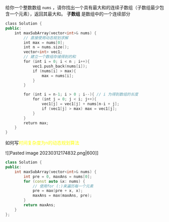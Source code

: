 给你一个整数数组 `nums` ，请你找出一个具有最大和的连续子数组（子数组最少包含一个元素），返回其最大和。
**子数组** 是数组中的一个连续部分

```cpp 
class Solution {
public:
    int maxSubArray(vector<int>& nums) {
        // 直接使用动态规划求解
        int max = nums[0]; 
        int n = nums.size();
        vector<int> vec1;
        // 建立一个数组存储得到的和
        for (int i = 0; i < n ; i++){
            vec1.push_back(nums[i]);
            if (nums[i] > max){
                max = nums[i];
            }
        }

        for (int i = n-1; i > 0 ; i--){ // i 为得到数组的长度
            for (int j = 0; j < i; j++){
                vec1[j] = vec1[j] + nums[n-i + j];
                if (vec1[j] > max) max = vec1[j];
            }
        }
        return max;
    }
}
```

如何写<mark style="background: transparent; color: yellow">时间复杂度为n的动态规划算法</mark>

![[Pasted image 20230312174832.png|600]]

```cpp 
class Solution {
public:
    int maxSubArray(vector<int>& nums) {
        int pre = 0, maxAns = nums[0];
        for (const auto &x: nums) { 
	        // 使用for (:)来遍历每一个元素
            pre = max(pre + x, x);
            maxAns = max(maxAns, pre);
        }
        return maxAns;
    }
};
```



